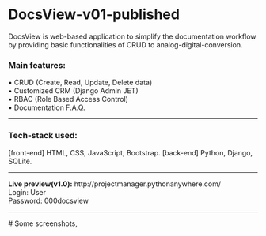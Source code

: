 # DocsView-v01-published
DocsView is web-based application to simplify the documentation workflow by providing basic functionalities of CRUD to analog-digital-conversion.

<b><h3>Main features:</h3></b> 
• CRUD (Create, Read, Update, Delete data)  
• Customized CRM (Django Admin JET)  
• RBAC (Role Based Access Control)  
• Documentation F.A.Q.  
<hr>
<b><h3>Tech-stack used: </h3></b>
[front-end] HTML, CSS, JavaScript, Bootstrap. [back-end] Python, Django, SQLite.
<hr>
<b>Live preview(v1.0):</b> http://projectmanager.pythonanywhere.com/  
<br>Login: User
<br>Password: 000docsview

<hr>
# Some screenshots,
